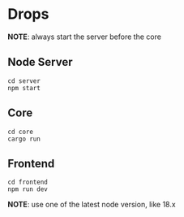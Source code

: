 # Drops

**NOTE**: always start the server before the core

## Node Server
```
cd server
npm start
```

## Core
```
cd core
cargo run
```


## Frontend
```
cd frontend
npm run dev
```

**NOTE**: use one of the latest node version, like 18.x
